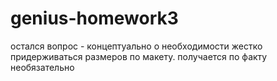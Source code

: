 # genius-homework3
остался вопрос - концептуально о необходимости жестко придерживаться размеров по макету. получается по факту необязательно

